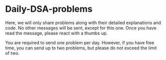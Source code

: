 # Daily-DSA-problems
Here, we will only share problems along with their detailed explanations and code. No other messages will be sent, except for this one. Once you have read the message, please react with a thumbs up.

You are required to send one problem per day. However, if you have free time, you can send up to two problems, but please do not exceed the limit of two.

